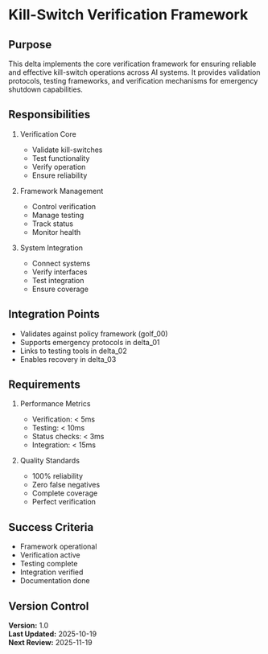 # Kill-Switch Verification Framework

## Purpose

This delta implements the core verification framework for ensuring reliable and effective kill-switch operations across AI systems. It provides validation protocols, testing frameworks, and verification mechanisms for emergency shutdown capabilities.

## Responsibilities

1. Verification Core
   - Validate kill-switches
   - Test functionality
   - Verify operation
   - Ensure reliability

2. Framework Management
   - Control verification
   - Manage testing
   - Track status
   - Monitor health

3. System Integration
   - Connect systems
   - Verify interfaces
   - Test integration
   - Ensure coverage

## Integration Points

- Validates against policy framework (golf_00)
- Supports emergency protocols in delta_01
- Links to testing tools in delta_02
- Enables recovery in delta_03

## Requirements

1. Performance Metrics
   - Verification: < 5ms
   - Testing: < 10ms
   - Status checks: < 3ms
   - Integration: < 15ms

2. Quality Standards
   - 100% reliability
   - Zero false negatives
   - Complete coverage
   - Perfect verification

## Success Criteria

- Framework operational
- Verification active
- Testing complete
- Integration verified
- Documentation done

## Version Control

**Version:** 1.0  
**Last Updated:** 2025-10-19  
**Next Review:** 2025-11-19
